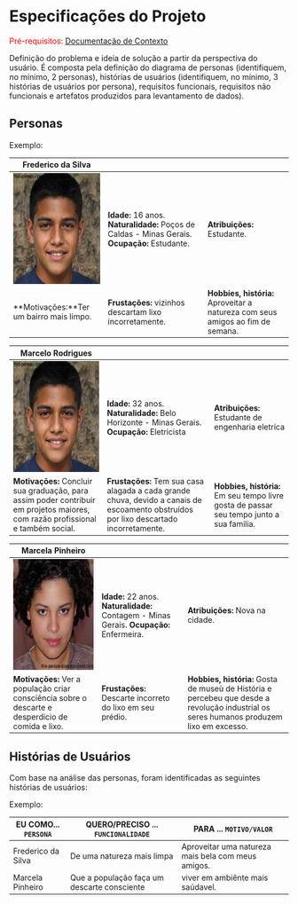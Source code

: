 # Especificações do Projeto

<span style="color:red">Pré-requisitos: <a href="1-Documentação de Contexto.md"> Documentação de Contexto</a></span>

Definição do problema e ideia de solução a partir da perspectiva do usuário. É composta pela definição do diagrama de personas (identifiquem, no mínimo, 2 personas), histórias de usuários (identifiquem, no mínimo, 3 histórias de usuários por persona), requisitos funcionais, requisitos não funcionais e artefatos produzidos para levantamento de dados).

## Personas

Exemplo:

|**Frederico da Silva**|           |                             | 
|-------------------|-----------|-----------------------------|
<img src="https://github.com/ICEI-PUC-Minas-PPC-CC/ppc-cc-2024-1-ment2-manha-ecoteam/blob/main/docs/img/frederico.jpg" width="200" height="200"/>|**Idade:** 16 anos. **Naturalidade:** Poços de Caldas - Minas Gerais. **Ocupação:** Estudante.     |**Atribuições:** Estudante. 
|**Motivações:**Ter um bairro mais limpo.  |**Frustações:** vizinhos descartam lixo incorretamente.  |**Hobbies, história:** Aproveitar a natureza com seus amigos ao fim de semana.

|**Marcelo Rodrigues**|           |                             | 
|-------------------|-----------|-----------------------------|
<img src="https://github.com/ICEI-PUC-Minas-PPC-CC/ppc-cc-2024-1-ment2-manha-ecoteam/blob/main/docs/img/frederico.jpg" width="200" height="200"/>|**Idade:** 32 anos. **Naturalidade:** Belo Horizonte - Minas Gerais. **Ocupação:** Eletricista    |**Atribuições:** Estudante de engenharia eletríca 
|**Motivações:** Concluir sua graduação, para assim poder contribuir em projetos maiores, com razão profissional e também social.  |**Frustações:**  Tem sua casa alagada a cada grande chuva, devido a canais de escoamento obstruídos por lixo descartado incorretamente.  |**Hobbies, história:** Em seu tempo livre gosta de passar seu tempo junto a sua familia.


|**Marcela Pinheiro**|           |                             | 
|-------------------|-----------|-----------------------------|
<img src="https://github.com/ICEI-PUC-Minas-PPC-CC/ppc-cc-2024-1-ment2-manha-ecoteam/blob/main/docs/img/marcela.jpg" width="200" height="200"/>|**Idade:** 22 anos. **Naturalidade:** Contagem - Minas Gerais. **Ocupação:** Enfermeira.     |**Atribuições:** Nova na cidade. 
|**Motivações:** Ver a população criar consciência sobre o descarte e desperdicio de comida e lixo.  |**Frustações:** Descarte incorreto do lixo em seu prédio. |**Hobbies, história:** Gosta de museù de História e percebeu que desde a revolução industrial os seres humanos produzem lixo em excesso.


## Histórias de Usuários

Com base na análise das personas, foram identificadas as seguintes histórias de usuários:

Exemplo:

|EU COMO... `PERSONA`| QUERO/PRECISO ... `FUNCIONALIDADE` |PARA ... `MOTIVO/VALOR`                 |
|--------------------|------------------------------------|----------------------------------------|
|Frederico da Silva | De uma natureza mais limpa | Aproveitar uma natureza mais bela com meus amigos. |
|Marcela Pinheiro | Que a população faça um descarte consciente | viver em ambiênte mais saúdavel. |



